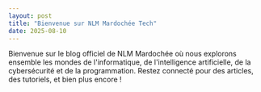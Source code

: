 ```yaml
---
layout: post
title: "Bienvenue sur NLM Mardochée Tech"
date: 2025-08-10
---
```


Bienvenue sur le blog officiel de NLM Mardochée où nous explorons ensemble les mondes de l'informatique, de l'intelligence artificielle, de la cybersécurité et de la programmation. Restez connecté pour des articles, des tutoriels, et bien plus encore !

